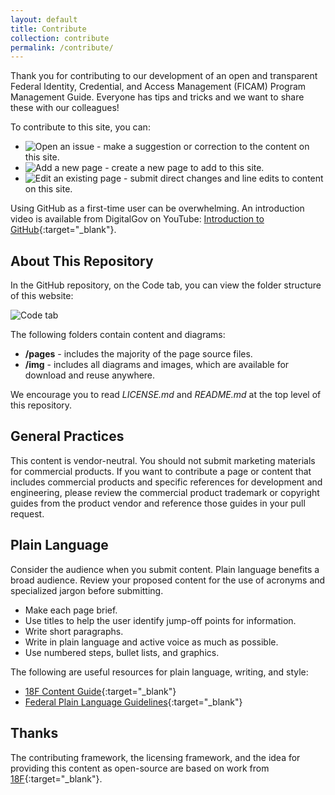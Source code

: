 ```yaml
---
layout: default
title: Contribute
collection: contribute
permalink: /contribute/
---
```


Thank you for contributing to our development of an open and transparent Federal Identity, Credential, and Access Management (FICAM) Program Management Guide. Everyone has tips and tricks and we want to share these with our colleagues!

To contribute to this site, you can:

- ![Open an issue]({{site.baseurl}}/contribute/openissue) - make a suggestion or correction to the content on this site.
- ![Add a new page]({{site.baseurl}}/contribute/addpage) - create a new page to add to this site.
- ![Edit an existing page]({{site.baseurl}}/contribute/editpage) - submit direct changes and line edits to content on this site.

Using GitHub as a first-time user can be overwhelming. An introduction video is available from DigitalGov on YouTube: [Introduction to GitHub](https://youtu.be/uNa9GOtM6NE){:target="_blank"}.

## About This Repository

In the GitHub repository, on the Code tab, you can view the folder structure of this website:

![Code tab]({{site.baseurl}}/img/CodeTab.png)

The following folders contain content and diagrams:

- **/pages** - includes the majority of the page source files.
- **/img** - includes all diagrams and images, which are available for download and reuse anywhere.

We encourage you to read *LICENSE.md* and *README.md* at the top level of this repository.

## General Practices

This content is vendor-neutral. You should not submit marketing materials for commercial products. If you want to contribute a page or content that includes commercial products and specific references for development and engineering, please review the commercial product trademark or copyright guides from the product vendor and reference those guides in your pull request.

## Plain Language

Consider the audience when you submit content. Plain language benefits a broad audience. Review your proposed content for the use of acronyms and specialized jargon before submitting.

- Make each page brief.
- Use titles to help the user identify jump-off points for information.
- Write short paragraphs.
- Write in plain language and active voice as much as possible.
- Use numbered steps, bullet lists, and graphics.

The following are useful resources for plain language, writing, and style:

- [18F Content Guide](https://content-guide.18f.gov/){:target="_blank"}
- [Federal Plain Language Guidelines](http://www.plainlanguage.gov/){:target="_blank"}

## Thanks

The contributing framework, the licensing framework, and the idea for providing this content as open-source are based on work from [18F](https://18f.gsa.gov/){:target="_blank"}.

